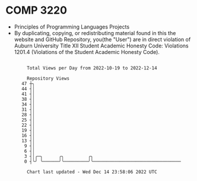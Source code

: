 # COMP 3220
- Principles of Programming Languages Projects
- By duplicating, copying, or redistributing material found in this the website and GitHub Repository, you(the "User") are in direct violation of Auburn University Title XII Student Academic Honesty Code: Violations 1201.4 (Violations of the Student Academic Honesty Code).
```

        Total Views per Day from 2022-10-19 to 2022-12-14

        Repository Views
      47 ┼╮
      44 ┤│
      41 ┤│
      38 ┤│
      34 ┤│
      31 ┤│
      28 ┤│
      25 ┤│
      22 ┤│
      19 ┤│
      16 ┤│
      13 ┤│
       9 ┤│
       6 ┤│
       3 ┤│╭─╮      ╭╮         ╭╮
       0 ┤╰╯ ╰──────╯╰─────────╯╰─────────────────────────────────

        Chart last updated - Wed Dec 14 23:58:06 2022 UTC
        
```
